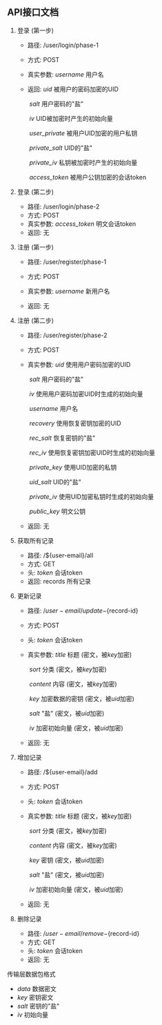 ## API接口文档

1. 登录 (第一步)

   - 路径: /user/login/phase-1

   - 方式: POST

   - 真实参数: *username*       用户名

   - 返回:         *uid*                  被用户的密码加密的UID

     ​                 *salt*                  用户密码的"盐"

     ​                 *iv*                     UID被加密时产生的初始向量
     
     ​                 *user_private*   被用户UID加密的用户私钥
     
     ​                 *private_salt*     UID的"盐"
     
     ​                 *private_iv*        私钥被加密时产生的初始向量
     
     ​                 *access_token*  被用户公钥加密的会话token

2. 登录 (第二步)

   - 路径: /user/login/phase-2
   - 方式: POST
   - 真实参数: *access_token*   明文会话token
   - 返回: 无

3. 注册 (第一步)

   - 路径: /user/register/phase-1

   - 方式: POST

   - 真实参数: *username*         新用户名

   - 返回: 无

4. 注册 (第二步)

   - 路径: /user/register/phase-2

   - 方式: POST

   - 真实参数: *uid*                      使用用户密码加密的UID

     ​                 *salt*                      用户密码的"盐"

     ​                 *iv*                         使用用户密码加密UID时生成的初始向量

     ​                 *username*           用户名

     ​                 *recovery*              使用恢复密钥加密的UID

     ​                 *rec_salt*                恢复密钥的"盐"

     ​                 *rec_iv*                   使用恢复密钥加密UID时生成的初始向量

     ​                 *private_key*          使用UID加密的私钥

     ​				 *uid_salt*                UID的"盐"

     ​                 *private_iv*             使用UID加密私钥时生成的初始向量

     ​                 *public_key*            明文公钥

   - 返回:        无

5. 获取所有记录
   - 路径: /${user-email}/all
   - 方式: GET
   - 头: *token*                              会话token
   - 返回: records                      所有记录
   
6. 更新记录

   - 路径: /${user-email}/update-${record-id}

   - 方式: POST

   - 头: *token*                               会话token

   - 真实参数: *title*                       标题 (密文，被*key*加密)

     ​                 *sort*                       分类 (密文，被*key*加密)

     ​                 *content*                 内容 (密文，被*key*加密)

     ​                 *key*                        加密数据的密钥 (密文，被*uid*加密)

     ​                 *salt*                        "盐" (密文，被*uid*加密)

     ​                 *iv*                           加密初始向量 (密文，被*uid*加密)

   - 返回: 无

     

7. 增加记录

   - 路径: /${user-email}/add

   - 方式: POST

   - 头: *token*                                会话token

   - 真实参数: *title*                       标题 (密文，被*key*加密)

     ​                 *sort*                       分类 (密文，被*key*加密)

     ​                 *content*                 内容 (密文，被*key*加密)

     ​                 *key*                        密钥 (密文，被*uid*加密)

     ​                 *salt*                        "盐" (密文，被*uid*加密)

     ​                 *iv*                           加密初始向量 (密文，被*uid*加密)

   - 返回: 无

8. 删除记录

   - 路径: /${user-email}/remove-${record-id}
   - 方式: GET
   - 头: *token*                                 会话token
   - 返回: 无



传输层数据包格式

- *data*               数据密文
- *key*                 密钥密文
- *salt*                密钥的"盐"
- *iv*                    初始向量
